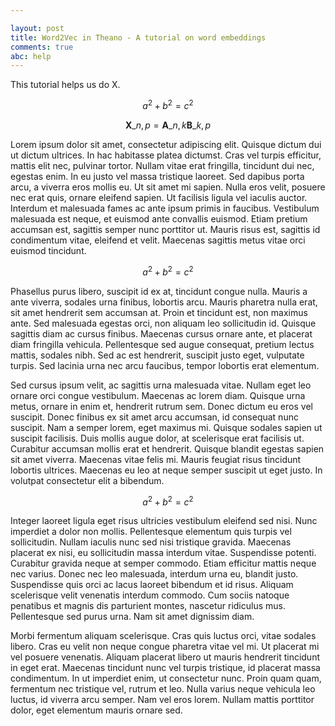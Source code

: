 ```yaml
---

layout: post
title: Word2Vec in Theano - A tutorial on word embeddings
comments: true
abc: help
---
```


This tutorial helps us do X.

$$a^2 + b^2 = c^2$$


$$ \mathbf{X}\_{n,p} = \mathbf{A}\_{n,k} \mathbf{B}\_{k,p} $$



Lorem ipsum dolor sit amet, consectetur adipiscing elit. Quisque dictum dui ut dictum ultrices. In hac habitasse platea dictumst. Cras vel turpis efficitur, mattis elit nec, pulvinar tortor. Nullam vitae erat fringilla, tincidunt dui nec, egestas enim. In eu justo vel massa tristique laoreet. Sed dapibus porta arcu, a viverra eros mollis eu. Ut sit amet mi sapien. Nulla eros velit, posuere nec erat quis, ornare eleifend sapien. Ut facilisis ligula vel iaculis auctor. Interdum et malesuada fames ac ante ipsum primis in faucibus. Vestibulum malesuada est neque, et euismod ante convallis euismod. Etiam pretium accumsan est, sagittis semper nunc porttitor ut. Mauris risus est, sagittis id condimentum vitae, eleifend et velit. Maecenas sagittis metus vitae orci euismod tincidunt.


$$a^2 + b^2 = c^2$$


Phasellus purus libero, suscipit id ex at, tincidunt congue nulla. Mauris a ante viverra, sodales urna finibus, lobortis arcu. Mauris pharetra nulla erat, sit amet hendrerit sem accumsan at. Proin et tincidunt est, non maximus ante. Sed malesuada egestas orci, non aliquam leo sollicitudin id. Quisque sagittis diam ac cursus finibus. Maecenas cursus ornare ante, et placerat diam fringilla vehicula. Pellentesque sed augue consequat, pretium lectus mattis, sodales nibh. Sed ac est hendrerit, suscipit justo eget, vulputate turpis. Sed lacinia urna nec arcu faucibus, tempor lobortis erat elementum.

Sed cursus ipsum velit, ac sagittis urna malesuada vitae. Nullam eget leo ornare orci congue vestibulum. Maecenas ac lorem diam. Quisque urna metus, ornare in enim et, hendrerit rutrum sem. Donec dictum eu eros vel suscipit. Donec finibus ex sit amet arcu accumsan, id consequat nunc suscipit. Nam a semper lorem, eget maximus mi. Quisque sodales sapien ut suscipit facilisis. Duis mollis augue dolor, at scelerisque erat facilisis ut. Curabitur accumsan mollis erat et hendrerit. Quisque blandit egestas sapien sit amet viverra. Maecenas vitae felis mi. Mauris feugiat risus tincidunt lobortis ultrices. Maecenas eu leo at neque semper suscipit ut eget justo. In volutpat consectetur elit a bibendum.


$$a^2 + b^2 = c^2$$


Integer laoreet ligula eget risus ultricies vestibulum eleifend sed nisi. Nunc imperdiet a dolor non mollis. Pellentesque elementum quis turpis vel sollicitudin. Nullam iaculis nunc sed nisi tristique gravida. Maecenas placerat ex nisi, eu sollicitudin massa interdum vitae. Suspendisse potenti. Curabitur gravida neque at semper commodo. Etiam efficitur mattis neque nec varius. Donec nec leo malesuada, interdum urna eu, blandit justo. Suspendisse quis orci ac lacus laoreet bibendum et id risus. Aliquam scelerisque velit venenatis interdum commodo. Cum sociis natoque penatibus et magnis dis parturient montes, nascetur ridiculus mus. Pellentesque sed purus urna. Nam sit amet dignissim diam.

Morbi fermentum aliquam scelerisque. Cras quis luctus orci, vitae sodales libero. Cras eu velit non neque congue pharetra vitae vel mi. Ut placerat mi vel posuere venenatis. Aliquam placerat libero ut mauris hendrerit tincidunt in eget erat. Maecenas tincidunt nunc vel turpis tristique, id placerat massa condimentum. In ut imperdiet enim, ut consectetur nunc. Proin quam quam, fermentum nec tristique vel, rutrum et leo. Nulla varius neque vehicula leo luctus, id viverra arcu semper. Nam vel eros lorem. Nullam mattis porttitor dolor, eget elementum mauris ornare sed.
